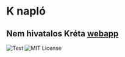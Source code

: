 # K napló
## Nem hivatalos Kréta [webapp](https://naplo.gbr22.me)
![Test](https://github.com/gbr22/knaplo/workflows/Node.js%20CI/badge.svg)
![MIT License](https://img.shields.io/badge/license-MIT-blue.svg)